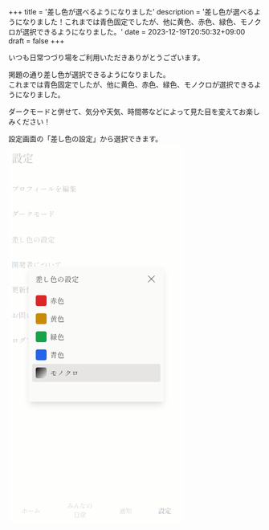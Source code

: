 +++
title = '差し色が選べるようになりました'
description = '差し色が選べるようになりました！これまでは青色固定でしたが、他に黄色、赤色、緑色、モノクロが選択できるようになりました。'
date = 2023-12-19T20:50:32+09:00
draft = false
+++

いつも日常つづり場をご利用いただきありがとうございます。

掲題の通り差し色が選択できるようになりました。  
これまでは青色固定でしたが、他に黄色、赤色、緑色、モノクロが選択できるようになりました。

ダークモードと併せて、気分や天気、時間帯などによって見た目を変えてお楽しみください！

設定画面の「差し色の設定」から選択できます。
![差し色の設定画面](theme_color.png)
